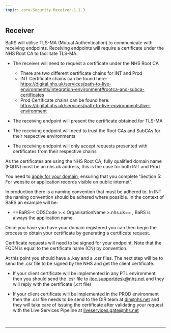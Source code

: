 ```yaml
---
topic: core-Security-Receiver-1.1.3
---
```


## Receiver

BaRS will utilise TLS-MA (Mutual Authentication) to communicate with receiving endpoints. Receiving endpoints will require a certificate under the NHS Root CA to facilitate TLS-MA.

- The receiver will need to request a certificate under the NHS Root CA
    - There are two different certificate chains for INT and Prod
    - INT Certificate chains can be found here: https://digital.nhs.uk/services/path-to-live-environments/integration-environment#rootca-and-subca-certificates
    - Prod Certificate chains can be found here: https://digital.nhs.uk/services/path-to-live-environments/live-environment

- The receiving endpoint will present the certificate obtained for TLS-MA
- The receiving endpoint will need to trust the Root CAs and SubCAs for their respective environments
- The receiving endpoint will only accept requests presented with certificates from their respective chains

As the certificates are using the NHS Root CA, fully qualified domain name (FQDN) must be an nhs.uk address, this is the case for both INT and Prod

You need to [apply for your domain](https://digital.nhs.uk/services/networking-addressing/apply-for-an-nhs.uk-domain-for-websites-and-web-applications), ensuring that you complete 'Section 5: For website or application records visible on public internet'.

In production there is a naming convention that must be adhered to. In INT the naming convention should be adhered where possible. In the context of BaRS an example will be:

- ==BaRS-< ODSCode >.< OrganisationName >.nhs.uk== , BaRS is always the application name.

Once you have you have your domain registered you can then begin the process to obtain your certificate by generating a certificate request.

Certificate requests will need to be signed for your endpoint. Note that the FQDN is equal to the certificate name (CN) by convention.

At this point you should have a .key and a .csr files. The next step will be to send the .csr file to be signed by the NHS and get the client certificate.

- If your client certificate will be implemented in any PTL environment then you should send the .csr file to [itoc.supportdesk@nhs.net](mailto:itoc.supportdesk@nhs.net) and they will reply with the certificate (.crt file)

- If your client certificate will be implemented in the PROD environment then the .csr file needs to be send to the DIR team at [dir@nhs.net](mailto:dir@nhs.net) and they will take care of issuing the certificate after validating your request with the Live Services Pipeline at  [liveservices.gate@nhs.net](mailto:liveservices.gate@nhs.net)

<br>
<hr>